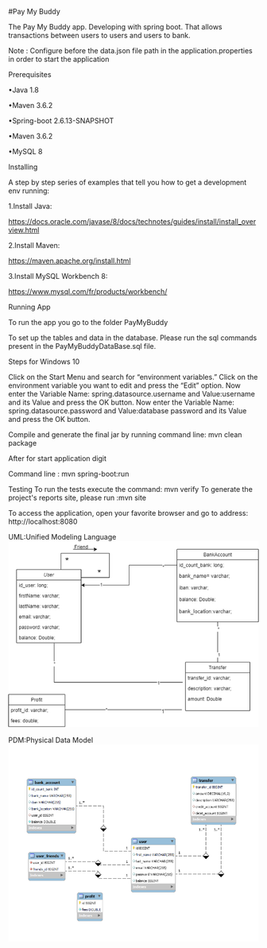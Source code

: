 #Pay My Buddy

The Pay My Buddy app. Developing with spring boot. That allows transactions between users to users and users to bank.

Note : Configure before the data.json file path in the application.properties in order to start the application

Prerequisites 

•Java 1.8

•Maven 3.6.2

•Spring-boot 2.6.13-SNAPSHOT

•Maven 3.6.2

•MySQL 8

Installing

A step by step series of examples that tell you how to get a development env running:

1.Install Java:

https://docs.oracle.com/javase/8/docs/technotes/guides/install/install_overview.html

2.Install Maven:

https://maven.apache.org/install.html

3.Install MySQL Workbench 8:

https://www.mysql.com/fr/products/workbench/

Running App

To run the app you go to the folder PayMyBuddy

To set up the tables and data in the database. Please run the sql commands present in the 
PayMyBuddyDataBase.sql file.

Steps for Windows 10 

Click on the Start Menu and search for “environment variables.”
Click on the environment variable you want to edit and press the “Edit” option.
Now enter the Variable Name: spring.datasource.username and Value:username
and its Value and press the OK button.
Now enter the Variable Name: spring.datasource.password and Value:database password
and its Value and press the OK button.

Compile and generate the final jar by running command line: mvn clean package

After for start application digit

Command line : mvn spring-boot:run


Testing
To run the tests execute the command: mvn verify
To generate the project's reports site, please run :mvn site

To access the application, open your favorite browser and go to address: http://localhost:8080

UML:Unified Modeling Language
![UML](img/PayMyBuddy_UML.png)

PDM:Physical Data Model
![MPD](img/PayMyBuddy_MPD.png)